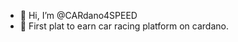 - 👋 Hi, I’m @CARdano4SPEED
- 👀 First plat to earn car racing platform  on cardano.


<!---
CARdano4SPEED/CARdano4SPEED is a ✨ special ✨ repository because its `README.md` (this file) appears on your GitHub profile.
You can click the Preview link to take a look at your changes.
--->
